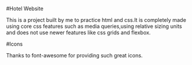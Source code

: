 #Hotel Website

This is a project built by me to practice html and css.It is completely made using core css features such as media queries,using relative sizing units and does not use newer features like css grids and flexbox.

#Icons

Thanks to font-awesome for providing such great icons.

